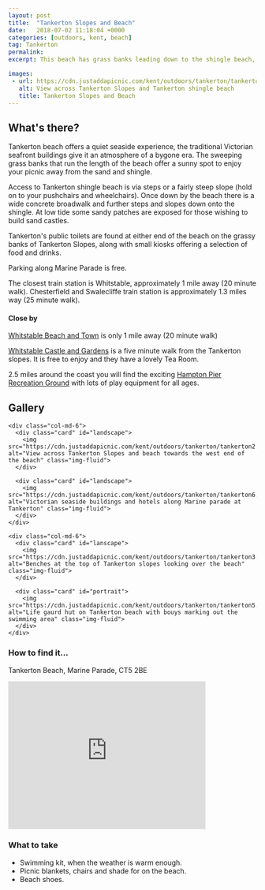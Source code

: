 ```yaml
---
layout: post
title:  "Tankerton Slopes and Beach"
date:   2018-07-02 11:18:04 +0000
categories: [outdoors, kent, beach]
tag: Tankerton
permalink: 
excerpt: This beach has grass banks leading down to the shingle beach, which reveals sandy flats at low tide.  There are public toilets here, free on-street parking and several cafes and pubs that enjoy the sea views.

images: 
 - url: https://cdn.justaddapicnic.com/kent/outdoors/tankerton/tankerton2.jpg
   alt: View across Tankerton Slopes and Tankerton shingle beach
   title: Tankerton Slopes and Beach
---
```


## What's there?
Tankerton beach offers a quiet seaside experience, the traditional Victorian seafront buildings give it an atmosphere of a bygone era. The sweeping grass banks that run the length of the beach offer a sunny spot to enjoy your picnic away from the sand and shingle.  

Access to Tankerton shingle beach is via steps or a fairly steep slope (hold on to your pushchairs and wheelchairs). Once down by the beach there is a wide concrete broadwalk and further steps and slopes down onto the shingle.  At low tide some sandy patches are exposed for those wishing to build sand castles.

Tankerton's public toilets are found at either end of the beach on the grassy banks of Tankerton Slopes, along with small kiosks offering a selection of food and drinks.

Parking along Marine Parade is free.

The closest train station is Whitstable, approximately 1 mile away (20 minute walk). Chesterfield and Swalecliffe train station is approximately 1.3 miles way (25 minute walk).

#### Close by
[Whitstable Beach and Town](/outdoors/kent/beach/2018/07/03/whitstable.html) is only 1 mile away (20 minute walk)

[Whitstable Castle and Gardens](http://www.whitstablecastle.co.uk/the-castle) is a five minute walk from the Tankerton slopes.  It is free to enjoy and they have a lovely Tea Room.

2.5 miles around the coast you will find the exciting [Hampton Pier Recreation Ground](/outdoors/kent/beach/sandpit/park/2018/07/03/hampton-beach-park.html) with lots of play equipment for all ages.


## Gallery

<div class="container">

  <div class="row">

    <div class="col-md-6">
      <div class="card" id="landscape">
        <img src="https://cdn.justaddapicnic.com/kent/outdoors/tankerton/tankerton2.jpg" alt="View across Tankerton Slopes and beach towards the west end of the beach" class="img-fluid">
      </div>

      <div class="card" id="landscape">
        <img src="https://cdn.justaddapicnic.com/kent/outdoors/tankerton/tankerton6.jpg" alt="Victorian seaside buildings and hotels along Marine parade at Tankerton" class="img-fluid">
      </div>  
    </div>

    <div class="col-md-6">
      <div class="card" id="lanscape">
        <img src="https://cdn.justaddapicnic.com/kent/outdoors/tankerton/tankerton3.jpg" alt="Benches at the top of Tankerton slopes looking over the beach" class="img-fluid">
      </div>

      <div class="card" id="portrait">
        <img src="https://cdn.justaddapicnic.com/kent/outdoors/tankerton/tankerton5.jpg" alt="Life gaurd hut on Tankerton beach with bouys marking out the swimming area" class="img-fluid">
      </div>
    </div>
  </div>      
</div>


### How to find it...
Tankerton Beach, Marine Parade, CT5 2BE 

<iframe src="https://www.google.com/maps/embed?pb=!1m18!1m12!1m3!1d2491.052016783814!2d1.0427955503152766!3d51.36534042205956!2m3!1f0!2f0!3f0!3m2!1i1024!2i768!4f13.1!3m3!1m2!1s0x47d93498ac9adc8d%3A0x9664e669b8f33b30!2sTankerton+Beach!5e0!3m2!1sen!2suk!4v1530615254892" width="400" height="300" frameborder="0" style="border:0" allowfullscreen></iframe>

### What to take
* Swimming kit, when the weather is warm enough.
* Picnic blankets, chairs and shade for on the beach.
* Beach shoes.
